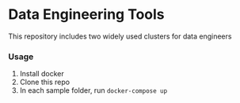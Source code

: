 # Data Engineering Tools

This repository includes two widely used clusters for data engineers

### Usage

1. Install docker
2. Clone this repo
3. In each sample folder, run `docker-compose up`

